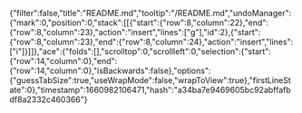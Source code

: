 {"filter":false,"title":"README.md","tooltip":"/README.md","undoManager":{"mark":0,"position":0,"stack":[[{"start":{"row":8,"column":22},"end":{"row":8,"column":23},"action":"insert","lines":["g"],"id":2},{"start":{"row":8,"column":23},"end":{"row":8,"column":24},"action":"insert","lines":["i"]}]]},"ace":{"folds":[],"scrolltop":0,"scrollleft":0,"selection":{"start":{"row":14,"column":0},"end":{"row":14,"column":0},"isBackwards":false},"options":{"guessTabSize":true,"useWrapMode":false,"wrapToView":true},"firstLineState":0},"timestamp":1660982106471,"hash":"a34ba7e9469605bc92abffafbdf8a2332c460366"}